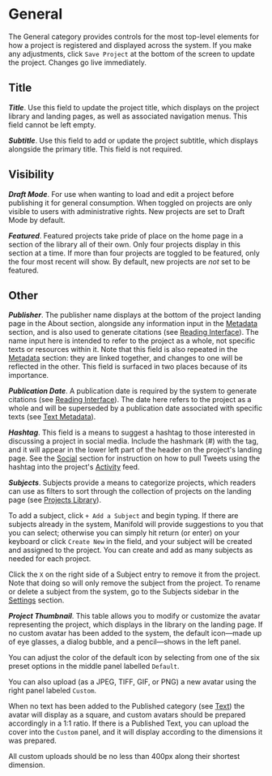 # General

The General category provides controls for the most top-level elements for how a project is registered and displayed across the system. If you make any adjustments, click `Save Project` at the bottom of the screen to update the project. Changes go live immediately.

## Title

***Title***. Use this field to update the project title, which displays on the project library and landing pages, as well as associated navigation menus. This field cannot be left empty.

***Subtitle***. Use this field to add or update the project subtitle, which displays alongside the primary title. This field is not required.

## Visibility

***Draft Mode***. For use when wanting to load and edit a project before publishing it for general consumption. When toggled on projects are only visible to users with administrative rights. New projects are set to Draft Mode by default.

***Featured***. Featured projects take pride of place on the home page in a section of the library all of their own. Only four projects display in this section at a time. If more than four projects are toggled to be featured, only the four most recent will show. By default, new projects are *not* set to be featured.

## Other

***Publisher***. The publisher name displays at the bottom of the project landing page in the About section, alongside any information input in the [Metadata](metadata.md) section, and is also used to generate citations (see [Reading Interface](/readers/reading-interface.md#share)). The name input here is intended to refer to the project as a whole, not specific texts or resources within it. Note that this field is also repeated in the [Metadata](metadata.md) section: they are linked together, and changes to one will be reflected in the other. This field is surfaced in two places because of its importance.

***Publication Date***. A publication date is required by the system to generate citations (see [Reading Interface](/readers/reading-interface.md#share)). The date here refers to the project as a whole and will be superseded by a publication date associated with specific texts (see [Text Metadata](texts.md#metadata)).

***Hashtag***. This field is a means to suggest a hashtag to those interested in discussing a project in social media. Include the hashmark (#) with the tag, and it will appear in the lower left part of the header on the project's landing page. See the [Social](social.md) section for instruction on how to pull Tweets using the hashtag into the project's [Activity](activity.md) feed.

***Subjects***. Subjects provide a means to categorize projects, which readers can use as filters to sort through the collection of projects on the landing page (see [Projects Library](/readers/projects_library.md#ourprojects)).

To add a subject, click `+ Add a Subject` and begin typing. If there are subjects already in the system, Manifold will provide suggestions to you that you can select; otherwise you can simply hit return (or enter) on your keyboard or click `Create New` in the field, and your subject will be created and assigned to the project. You can create and add as many subjects as needed for each project.

Click the `X` on the right side of a Subject entry to remove it from the project. Note that doing so will only remove the subject from the project. To rename or delete a subject from the system, go to the Subjects sidebar in the [Settings](/settings/subjects.md) section.

***Project Thumbnail***. This table allows you to modify or customize the avatar representing the project, which displays in the library on the landing page. If no custom avatar has been added to the system, the default icon—made up of eye glasses, a dialog bubble, and a pencil—shows in the left panel.

You can adjust the color of the default icon by selecting from one of the six preset options in the middle panel labelled `Default`.

You can also upload (as a JPEG, TIFF, GIF, or PNG) a new avatar using the right panel labeled `Custom`.

When no text has been added to the Published category (see [Text](texts.md)) the avatar will display as a square, and custom avatars should be prepared accordingly in a 1:1 ratio. If there is a Published Text, you can upload the cover into the `Custom` panel, and it will display according to the dimensions it was prepared.

All custom uploads should be no less than 400px along their shortest dimension.